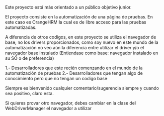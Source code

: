 Este proyecto está más orientado a un público objetivo junior.

El proyecto consiste en la automatización de una página de pruebas. En este caso es OrangeHRM
la cual es de libre acceso para las pruebas automatizadas.

A diferencia de otros codigos, en este proyecto se utiliza el navegador de base, no los drivers proporcionados,
como soy nuevo en este mundo de la automatización no veo aún la diferencia entre utilizar el driver y/o el
navegador base instalado (Entiendase como base: navegador instalado en su SO o de preferencia)

1.- Desarrolladores que este recién comenzando en el mundo de la automatización de pruebas
2.- Desarrolladores que tengan algo de conocimiento pero que no tengan un codigo base

Siempre es bienvenido cualquier comentario/sugerencia siempre y cuando sea positivo, claro esta.

Si quieres provar otro navegador, debes cambiar en la clase del WebDriverManager el navegador a utilizar
